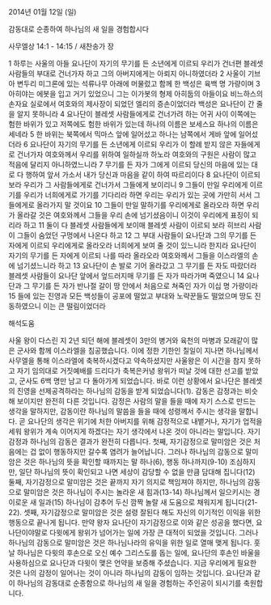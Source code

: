 2014년 01월 12일 (일)

감동대로 순종하여 하나님의 새 일을 경험합시다



사무엘상 14:1 - 14:15 / 새찬송가  장


1 하루는 사울의 아들 요나단이 자기의 무기를 든 소년에게 이르되 우리가 건너편 블레셋 사람들의 부대로 건너가자 하고 그의 아버지에게는 아뢰지 아니하였더라 2 사울이 기브아 변두리 미그론에 있는 석류나무 아래에 머물렀고 함께 한 백성은 육백 명 가량이며 3 아히야는 에봇을 입고 거기 있었으니 그는 이가봇의 형제 아히둡의 아들이요 비느하스의 손자요 실로에서 여호와의 제사장이 되었던 엘리의 증손이었더라 백성은 요나단이 간 줄을 알지 못하니라 4 요나단이 블레셋 사람들에게로 건너가려 하는 어귀 사이 이쪽에는 험한 바위가 있고 저쪽에도 험한 바위가 있는데 하나의 이름은 보세스요 하나의 이름은 세네라 5 한 바위는 북쪽에서 믹마스 앞에 일어섰고 하나는 남쪽에서 게바 앞에 일어섰더라 6 요나단이 자기의 무기를 든 소년에게 이르되 우리가 이 할례 받지 않은 자들에게로 건너가자 여호와께서 우리를 위하여 일하실까 하노라 여호와의 구원은 사람이 많고 적음에 달리지 아니하였느니라 7 무기를 든 자가 그에게 이르되 당신의 마음에 있는 대로 다 행하여 앞서 가소서 내가 당신과 마음을 같이 하여 따르리이다 8 요나단이 이르되 보라 우리가 그 사람들에게로 건너가서 그들에게 보이리니 9 그들이 만일 우리에게 이르기를 우리가 너희에게로 가기를 기다리라 하면 우리는 우리가 있는 곳에 가만히 서서 그들에게로 올라가지 말 것이요 10 그들이 만일 말하기를 우리에게로 올라오라 하면 우리가 올라갈 것은 여호와께서 그들을 우리 손에 넘기셨음이니 이것이 우리에게 표징이 되리라 하고 11 둘이 다 블레셋 사람들에게 보이매 블레셋 사람이 이르되 보라 히브리 사람이 그들이 숨었던 구멍에서 나온다 하고 12 그 부대 사람들이 요나단과 그의 무기를 든 자에게 이르되 우리에게로 올라오라 너희에게 보여 줄 것이 있느니라 한지라 요나단이 자기의 무기를 든 자에게 이르되 나를 따라 올라오라 여호와께서 그들을 이스라엘의 손에 넘기셨느니라 하고 13 요나단이 손 발로 기어 올라갔고 그 무기를 든 자도 따랐더라 블레셋 사람들이 요나단 앞에서 엎드러지매 무기를 든 자가 따라가며 죽였으니 14 요나단과 그 무기를 든 자가 반나절 갈이 땅 안에서 처음으로 쳐죽인 자가 이십 명 가량이라 15 들에 있는 진영과 모든 백성들이 공포에 떨었고 부대와 노략꾼들도 떨었으며 땅도 진동하였으니 이는 큰 떨림이었더라

해석도움





사울 왕이 다스린 지 2년 되던 해에 블레셋이 3만의 병거와 육천의 마병과 모래같이 많은 군사와 함께 이스라엘을 침공했습니다. 이에 정한 기한인 칠일이 지나면 하나님께서 사무엘을 통해 이스라엘에 축복하시겠다고 약속하셨지만 사울왕은 이 시간을 참지 못하고 자기 임의대로 거짓예배를 드리다가 축복은커녕 왕위가 떠날 것에 대한 선고를 받았고, 군사도 6백 명만 남고 다 돌아가게 되었습니다. 바로 이런 상황에서 요나단은 블레셋의 진영을 선제공격하라는 하나님의 감동을 받게 되었습니다(1). 감동은 감정과는 비슷해 보이지만 완전히 다른 것입니다. 감정은 사람의 말을 들을 때에 자기 스스로 만드는 생각을 말하지만, 감동이란 하나님의 말씀을 들을 때에 성령께서 주시는 생각을 말합니다. 곧 요나단의 생각은 위기에 처한 아버지를 위해 감정적으로 내뱉거나, 자기가 업적을 세워 왕위가 계속 이어지게 하겠다는 자기 생각에서 나온 것이 아니라는 말입니다. 자기감정과 하나님의 감동은 결과가 완전히 다릅니다. 
첫째, 자기감정으로 말미암은 것은 처음에는 겁 없이 행동하지만 갈수록 염려가 늘어납니다. 그러나 하나님의 감동으로 말미암은 것은 하나님의 뜻을 확인할 때까지는 말 하나(6), 행동 하나까지(9-10) 조심하지만, 일단 하나님의 뜻이 확인되고 나면 세상이 감당할 수 없을 만큼 담대해 집니다(12)
둘째, 자기감정으로 말미암은 것은 끝까지 자기 의지로 책임져야 하지만, 하나님의 감동으로 말미암은 것은 하나님이 주시는 놀라운 새 힘과(13-14) 하나님께서 일으키시는 경이로운 새 일과(15) 하나님이 감추어 두신 깜짝 놀랄 새 도움으로 채워지게 됩니다(21-22). 
셋째, 자기감정으로 말미암은 것은 설령 잘된다 해도 자신의 이기적인 이익을 위한 행동으로 끝나게 됩니다. 만약 왕자 요나단이 자기감정으로 이와 같은 성공을 했다면, 요나단이야말로 다윗에게 왕위가 넘어가는 일에 가장 큰 대적이 되었을 것입니다. 그러나 하나님의 감동으로 말미암은 것은 하나님나라의 유익을 위한 일로 열매 맺게 됩니다. 
훗날 하나님은 다윗의 후손으로 오신 예수 그리스도를 돕는 일에, 요나단의 후손인 바울을 사용하심으로 요나단과 다윗이 맺은 언약을 보증해 주셨습니다. 지금 우리에게 필요한 것은 나의 감정이 일어나는 것이 아니라 하나님의 감동이 임하는 것입니다. 요나단과 같이 하나님의 감동대로 순종함으로 하나님의 새 일을 경험하는 주인공이 되시기를 축원합니다.